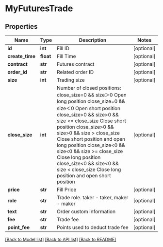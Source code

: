 # MyFuturesTrade

## Properties
Name | Type | Description | Notes
------------ | ------------- | ------------- | -------------
**id** | **int** | Fill ID | [optional] 
**create_time** | **float** | Fill Time | [optional] 
**contract** | **str** | Futures contract | [optional] 
**order_id** | **str** | Related order ID | [optional] 
**size** | **int** | Trading size | [optional] 
**close_size** | **int** | Number of closed positions:  close_size&#x3D;0 &amp;&amp; size＞0 Open long position close_size&#x3D;0 &amp;&amp; size＜0 Open short position close_size&gt;0 &amp;&amp; size&gt;0 &amp;&amp; size &lt;&#x3D; close_size Close short position close_size&gt;0 &amp;&amp; size&gt;0 &amp;&amp; size &gt; close_size Close short position and open long position close_size&lt;0 &amp;&amp; size&lt;0 &amp;&amp; size &gt;&#x3D; close_size Close long position close_size&lt;0 &amp;&amp; size&lt;0 &amp;&amp; size &lt; close_size Close long position and open short position | [optional] 
**price** | **str** | Fill Price | [optional] 
**role** | **str** | Trade role. taker - taker, maker - maker | [optional] 
**text** | **str** | Order custom information | [optional] 
**fee** | **str** | Trade fee | [optional] 
**point_fee** | **str** | Points used to deduct trade fee | [optional] 

[[Back to Model list]](../README.md#documentation-for-models) [[Back to API list]](../README.md#documentation-for-api-endpoints) [[Back to README]](../README.md)


